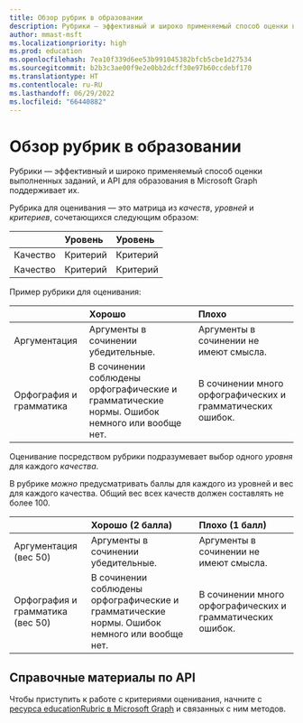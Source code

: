 ```yaml
---
title: Обзор рубрик в образовании
description: Рубрики — эффективный и широко применяемый способ оценки выполненных заданий, и API для образования в Microsoft Graph поддерживает их.
author: mmast-msft
ms.localizationpriority: high
ms.prod: education
ms.openlocfilehash: 7ea10f339d6ee53b991045382bfcb5cbe1d27534
ms.sourcegitcommit: b2b3c3ae00f9e2e0bb2dcff30e97b60ccdebf170
ms.translationtype: HT
ms.contentlocale: ru-RU
ms.lasthandoff: 06/29/2022
ms.locfileid: "66440882"
---
```

# <a name="education-rubric-overview"></a>Обзор рубрик в образовании

Рубрики — эффективный и широко применяемый способ оценки выполненных заданий, и API для образования в Microsoft Graph поддерживает их.

Рубрика для оценивания — это матрица из *качеств*, *уровней* и *критериев*, сочетающихся следующим образом:

| &nbsp;  | Уровень     | Уровень     |
|:--------|:----------|:----------|
| Качество | Критерий | Критерий |
| Качество | Критерий | Критерий |

Пример рубрики для оценивания:

| &nbsp;               | Хорошо                                                              | Плохо                                                      |
|:---------------------|:------------------------------------------------------------------|:----------------------------------------------------------|
| Аргументация             | Аргументы в сочинении убедительные.                               | Аргументы в сочинении не имеют смысла.                 |
| Орфография и грамматика | В сочинении соблюдены орфографические и грамматические нормы. Ошибок немного или вообще нет. | В сочинении много орфографических и грамматических ошибок. |

Оценивание посредством рубрики подразумевает выбор одного *уровня* для каждого *качества*.

В рубрике *можно* предусматривать баллы для каждого из уровней и вес для каждого качества.  Общий вес всех качеств должен составлять не более 100.

| &nbsp;                           | Хорошо (2 балла)                                                   | Плохо (1 балл)                                            |
|:---------------------------------|:------------------------------------------------------------------|:----------------------------------------------------------|
| Аргументация (вес 50)             | Аргументы в сочинении убедительные.                               | Аргументы в сочинении не имеют смысла.                 |
| Орфография и грамматика (вес 50) | В сочинении соблюдены орфографические и грамматические нормы. Ошибок немного или вообще нет. | В сочинении много орфографических и грамматических ошибок. |

## <a name="api-reference"></a>Справочные материалы по API

Чтобы приступить к работе с критериями оценивания, начните с [ресурса educationRubric в Microsoft Graph](/graph/api/resources/educationrubric) и связанных с ним методов.
